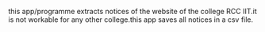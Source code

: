 this app/programme  extracts notices of the website of the college RCC IIT.it is not workable for any other college.this app saves all notices in a csv file.
